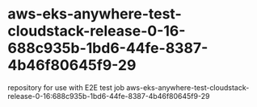 # aws-eks-anywhere-test-cloudstack-release-0-16-688c935b-1bd6-44fe-8387-4b46f80645f9-29
repository for use with E2E test job aws-eks-anywhere-test-cloudstack-release-0-16:688c935b-1bd6-44fe-8387-4b46f80645f9-29
